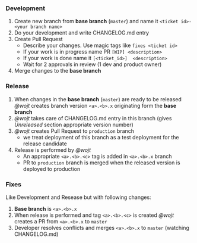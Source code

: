 ### Development 

1. Create new branch from **base branch** (`master`) and name it  `<ticket id>-<your branch name>`
1. Do your development and write CHANGELOG.md entry 
1. Create Pull Request 
   * Describe your changes. Use magic tags like `fixes <ticket id>` 
   * If your work is in progress name PR `[WIP] <description>`
   * If your work is done name it `[<ticket_id>]  <description>`
   * Wait for 2 approvals in review (1 dev and product owner)
1. Merge changes to the **base branch** 

### Release 

1. When changes in the **base branch** (`master`) are ready to be released _@wojt_ creates branch version `<a>.<b>.x` originating form the **base branch**
1. _@wojt_ takes care of CHANGELOG.md entry in this branch (gives _Unreleased_ section appropriate version number)
1. _@wojt_ creates Pull Request to `production` branch 
   * we treat deployment of this branch as a test deployment for the release candidate 
1. Release is performed by _@wojt_
   * An appropriate `<a>.<b>.<c>` tag is added in `<a>.<b>.x` branch 
   * PR to `production` branch is merged when the released version is deployed to production
   
### Fixes 

Like Development and Resease but with following changes:

1. **Base branch** is `<a>.<b>.x`
1. When release is performed and tag `<a>.<b>.<c>` is created _@wojt_ creates a PR from `<a>.<b>.x` to `master`
1. Developer resolves conflicts and merges `<a>.<b>.x` to `master` (watching CHANGELOG.md)
